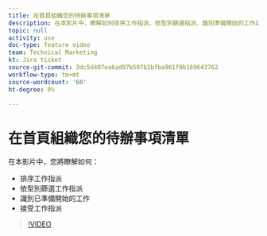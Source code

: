 ```yaml
---
title: 在首頁組織您的待辦事項清單
description: 在本影片中，瞭解如何排序工作指派、依型別篩選指派、識別準備開始的工作以及接受工作指派。
topic: null
activity: use
doc-type: feature video
team: Technical Marketing
kt: Jira ticket
source-git-commit: 3dc5d407ea6ad97b597b2bfba961f0b169643762
workflow-type: tm+mt
source-wordcount: '60'
ht-degree: 0%

---
```


# 在首頁組織您的待辦事項清單

在本影片中，您將瞭解如何：

* 排序工作指派
* 依型別篩選工作指派
* 識別已準備開始的工作
* 接受工作指派

>[!VIDEO](https://video.tv.adobe.com/v/335099/?quality=12&learn=on)
